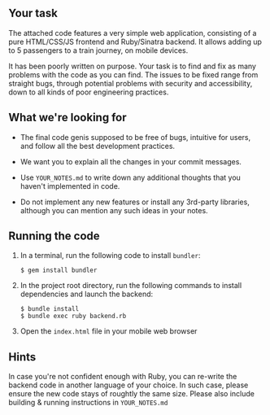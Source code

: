 ## Your task ##

The attached code features a very simple web application, consisting
of a pure HTML/CSS/JS frontend and Ruby/Sinatra backend. It allows
adding up to 5 passengers to a train journey, on mobile devices.

It has been poorly written on purpose. Your task is to find and fix
as many problems with the code as you can find. The issues to be fixed
range from straight bugs, through potential problems with security
and accessibility, down to all kinds of poor engineering practices.

## What we're looking for ##

- The final code genis supposed to be free of bugs, intuitive for users,
  and follow all the best development practices.

- We want you to explain all the changes in your commit messages.

- Use `YOUR_NOTES.md` to write down any additional thoughts that you
  haven't implemented in code.

- Do not implement any new features or install any 3rd-party libraries,
  although you can mention any such ideas in your notes.

## Running the code ##

1. In a terminal, run the following code to install `bundler`:

    ```
    $ gem install bundler
    ```

2. In the project root directory, run the following commands
   to install dependencies and launch the backend:

    ```
    $ bundle install
    $ bundle exec ruby backend.rb
    ```

3. Open the `index.html` file in your mobile web browser

## Hints ##

In case you're not confident enough with Ruby, you can re-write
the backend code in another language of your choice. In such case,
please ensure the new code stays of roughtly the same size. Please
also include building & running instructions in `YOUR_NOTES.md`

